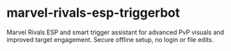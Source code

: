 # marvel-rivals-esp-triggerbot
Marvel Rivals ESP and smart trigger assistant for advanced PvP visuals and improved target engagement. Secure offline setup, no login or file edits.

